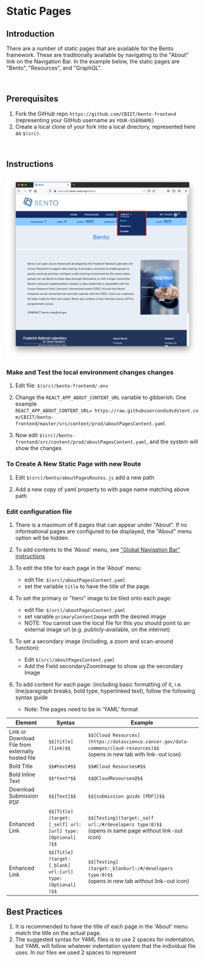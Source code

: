 # Static Pages

## Introduction
There are a number of static pages that are available for the Bento framework. These are traditionally available by navigating to the "About" link on the Navigation Bar. In the example below, the static pages are "Bento", "Resources", and "GraphQL".

<p>&nbsp;</p>

## Prerequisites
1. Fork the GitHub repo `https://github.com/CBIIT/bento-frontend` (representing your GitHub username as `YOUR-USERNAME`)
2. Create a local clone of your fork into a local directory, represented here as `$(src)`.

<p>&nbsp;</p>

## Instructions

![About on Navigation Bar](../assets/static-pages-bento.png)

### Make and Test the local environment changes changes 

1. Edit file: `$(src)/bento-frontend/.env`

2. Change the `REACT_APP_ABOUT_CONTENT_URL` variable to gibberish. One example `REACT_APP_ABOUT_CONTENT_URL= https://raw.githubusercondsdsdstent.com/CBIIT/bento-frontend/master/src/content/prod/aboutPagesContent.yaml`

3. Now edit `$(src)/bento-frontend/src/content/prod/aboutPagesContent.yaml`, and the system will show the changes

### To Create A New Static Page with new Route
1. Edit `$(src)/bento/aboutPagesRoutes.js` add a new path

2. Add a new copy of yaml property to  with page name matching above path


### Edit configuration file
1. There is a maximum of 6 pages that can appear under "About". If no informational pages are configured to be displayed, the "About" menu option will be hidden.

2. To add contents to the 'About' menu, see ["Global Navigation Bar" instructions](configuration/global-ui-elements.html#global-navigation-bar)

3. To edit the title for each page in the 'About' menu: 
   * edit file: `$(src)/aboutPagesContent.yaml` 
   * set the variable `title` to have the title of the page.

4. To set the primary or "hero" image to be tiled onto each page: 
   * edit file: `$(src)/aboutPagesContent.yaml` 
   * set variable `primaryContentImage` with the desired image 
   * NOTE: You cannot use the local file for this you should point to an external image url (e.g. publicly-available, on the internet)

5. To set a secondary image (including, a zoom and scan-around function):
   * Edit `$(src)/aboutPagesContent.yaml`  
   * Add the Field secondaryZoomImage to show up the secondary Image

6. To add content for each page: (including basic formatting of it, i.e. line/paragraph breaks, bold type, hyperlinked text), follow the following syntax guide 
   * Note: The pages need to be in 'YAML' format

| Element                                            | Syntax                                                     | Example                                                      |
| -------------------------------------------------- | ---------------------------------------------------------- | ------------------------------------------------------------ |
| Link or Download  File from externally hosted file | `$$[title](link)$$`                                        | `$$[Cloud Resources](https://datascience.cancer.gov/data-commons/cloud-resources)$$`<br /> (opens in new tab with link-out icon) |
| Bold Title                                         | `$$#text#$$`                                               | `$$#Cloud Resourses#$$`                                      |
| Bold Inline Text                                   | `$$*text*$$`                                               | `$$@CloudResourses@$$`                                       |
| Download Submission PDF                            | `$${Text}$$`                                               | `$${submission guide [PDF]}$$`                               |
| Enhanced Link                                      | `$$[Title](target:[_self] url:[url] type:[Optional] )$$`   | `$$[Testing](target:_self url:/#/developers type:0)$$`<br />(opens in same page without link-out icon) |
| Enhanced Link                                      | `$$[Title](target:[_blank] url:[url] type:[Optional]  )$$` | `$$[Testing](target:_blankurl:/#/developers type:0)$$`<br />(opens in new tab without link-out icon) |

## Best Practices
1. It is recommended to have the title of each page in the 'About' menu match the title on the actual page.
2. The suggested syntax for YAML files is to use 2 spaces for indentation, but YAML will follow whatever indentation system that the individual file uses. In our files we used 2 spaces to represent
